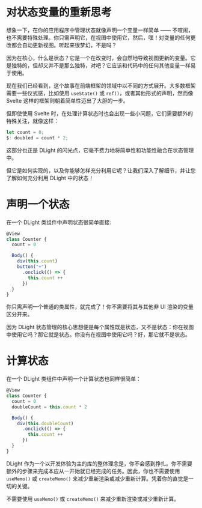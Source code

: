 # 对状态变量的重新思考

想象一下，在你的应用程序中管理状态就像声明一个变量一样简单 —— 不喧闹，也不需要特殊处理。你只需声明它，在视图中使用它，然后，嘿！对变量的任何更改都会自动更新视图。听起来很梦幻，不是吗？

因为在核心，什么是状态？它是一个在改变时，会自然地导致视图更新的变量。它是独特的，但却又并不是那么独特，对吧？它应该和代码中的任何其他变量一样易于使用。

现在我们已经看到，这个故事在前端框架的领域中以不同的方式展开。大多数框架需要一些仪式感，比如使用 `useState()` 或 `ref()`，或者其他形式的声明，然而像 Svelte 这样的框架则朝着简单性迈出了大胆的一步。

但即使使用 Svelte 时，在处理计算状态时也会出现一些小问题，它们需要额外的特殊关注，就像这样：

```js
let count = 0;
$: doubled = count * 2;
```

这部分也正是 DLight 的闪光点，它毫不费力地将简单性和功能性融合在状态管理中。

但它是如何实现的，以及你能够怎样充分利用它呢？让我们深入了解细节，并让您了解如何充分利用 DLight 中的状态！

# 声明一个状态

在一个 DLight 类组件中声明状态很简单直接: <!--（🤔疑惑）-->

```js
@View
class Counter {
  count = 0

  Body() {
    div(this.count)
    button("+")
      .onclick(() => {
        this.count ++
      })
  }
}
```

你只需声明一个普通的类属性，就完成了！你不需要将其与其他非 UI 渲染的变量区分开来。

因为 DLight 状态管理的核心思想便是每个属性既是状态，又不是状态：你在视图中使用它吗？那它就是状态。你没有在视图中使用它吗？好，那它就不是状态。

# 计算状态

在一个 DLight 类组件中声明一个计算状态也同样很简单：

```js
@View
class Counter {
  count = 0
  doubleCount = this.count * 2

  Body() {
    div(this.doubleCount)
      .onclick(() => {
        this.count ++
      })
  }
}
```

DLight 作为一个以开发体验为主的库的整体理念是，你不会感到挣扎。你不需要额外的步骤来完成本应从一开始就已经完成的任务。因此，你也不需要使用 `useMemo()` 或 `createMemo()` 来减少重新渲染或减少重新计算。凭着你的直觉是一切的关键。

不需要使用 `useMemo()` 或 `createMemo()` 来减少重新渲染或减少重新计算。 <!--（🤔疑惑）-->
